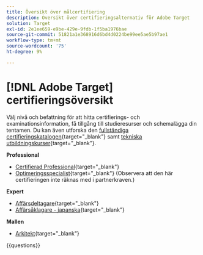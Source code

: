 ```yaml
---
title: Översikt över målcertifiering
description: Översikt över certifieringsalternativ för Adobe Target
solution: Target
exl-id: 2e1ee659-e9be-429e-9fdb-1f5ba1976bae
source-git-commit: 51821a1e368916d6bd4d0224be99ee5ae5b97ae1
workflow-type: tm+mt
source-wordcount: '75'
ht-degree: 9%

---
```


# [!DNL Adobe Target] certifieringsöversikt

Välj nivå och befattning för att hitta certifierings- och examinationsinformation, få tillgång till studieresurser och schemalägga din tentamen. Du kan även utforska den [fullständiga certifieringskatalogen](https://certification.adobe.com/certifications){target="_blank"} samt [tekniska utbildningskurser](https://certification.adobe.com/courses/?/courses){target="_blank"}.

**Professional**

* [Certifierad Professional](https://certification.adobe.com/certification/target-business-practitioner-professional){target="_blank"} <!--AD0-E408-->
* [Optimeringsspecialist](https://certification.adobe.com/certification/optimization-specialist-professional){target="_blank"} (Observera att den här certifieringen inte räknas med i partnerkraven.) <!--AD0-E410-->

**Expert**

* [Affärsdeltagare](https://certification.adobe.com/certification/target-business-practitioner-expert){target="_blank"} <!--AD0-E406-->
* [Affärsåklagare - japanska](https://certification.adobe.com/certification/target-business-practitioner-expert){target="_blank"} <!--AD0-E406-J-->

**Mallen**

* [Arkitekt](https://certification.adobe.com/certification/target-architect-master){target="_blank"} <!--AD0-E409-->

{{questions}}

